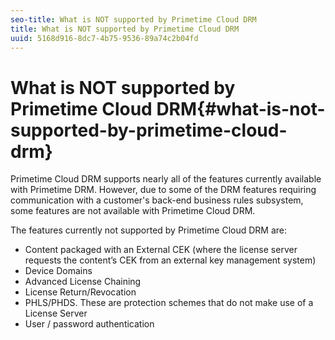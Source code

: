 ```yaml
---
seo-title: What is NOT supported by Primetime Cloud DRM
title: What is NOT supported by Primetime Cloud DRM
uuid: 5168d916-8dc7-4b75-9536-89a74c2b04fd
---
```


# What is NOT supported by Primetime Cloud DRM{#what-is-not-supported-by-primetime-cloud-drm}

Primetime Cloud DRM supports nearly all of the features currently available with Primetime DRM. However, due to some of the DRM features requiring communication with a customer's back-end business rules subsystem, some features are not available with Primetime Cloud DRM.

The features currently not supported by Primetime Cloud DRM are:

* Content packaged with an External CEK (where the license server requests the content’s CEK from an external key management system) 
* Device Domains 
* Advanced License Chaining 
* License Return/Revocation 
* PHLS/PHDS. These are protection schemes that do not make use of a License Server 
* User / password authentication

